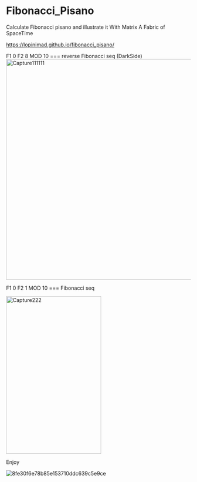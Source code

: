 # Fibonacci_Pisano
Calculate Fibonacci pisano and illustrate it With Matrix
A Fabric of SpaceTime

https://lopinimad.github.io/fibonacci_pisano/


F1 0 F2 8 MOD 10  === reverse Fibonacci seq (DarkSide)
<img width="1365" height="602" alt="Capture111111" src="https://github.com/user-attachments/assets/4042d723-fb1c-4dcd-999a-6e814d471f42" />

F1 0 F2 1 MOD 10  === Fibonacci seq

<img width="259" height="430" alt="Capture222" src="https://github.com/user-attachments/assets/b4adc9dc-8b31-4288-987a-79416e2d6288" />

Enjoy

![8fe30f6e78b85e153710ddc639c5e9ce](https://github.com/user-attachments/assets/5dbbbc9c-f755-4733-8635-524fd72602d7)


